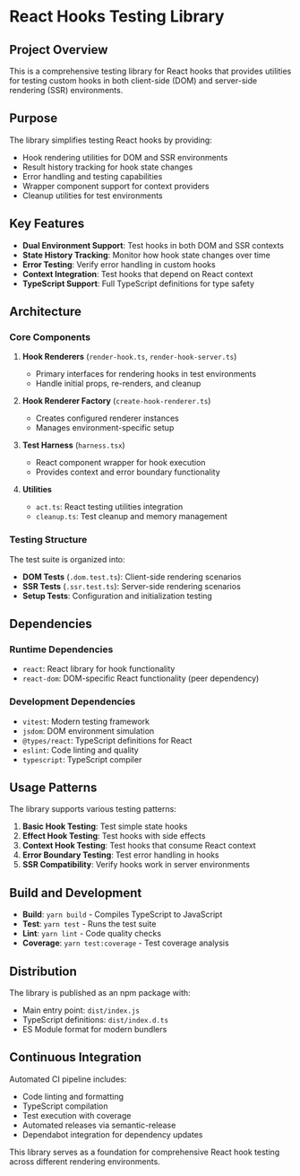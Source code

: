 # React Hooks Testing Library

## Project Overview

This is a comprehensive testing library for React hooks that provides utilities for testing custom hooks in both
client-side (DOM) and server-side rendering (SSR) environments.

## Purpose

The library simplifies testing React hooks by providing:

- Hook rendering utilities for DOM and SSR environments
- Result history tracking for hook state changes
- Error handling and testing capabilities
- Wrapper component support for context providers
- Cleanup utilities for test environments

## Key Features

- **Dual Environment Support**: Test hooks in both DOM and SSR contexts
- **State History Tracking**: Monitor how hook state changes over time
- **Error Testing**: Verify error handling in custom hooks
- **Context Integration**: Test hooks that depend on React context
- **TypeScript Support**: Full TypeScript definitions for type safety

## Architecture

### Core Components

1. **Hook Renderers** (`render-hook.ts`, `render-hook-server.ts`)
   - Primary interfaces for rendering hooks in test environments
   - Handle initial props, re-renders, and cleanup

2. **Hook Renderer Factory** (`create-hook-renderer.ts`)
   - Creates configured renderer instances
   - Manages environment-specific setup

3. **Test Harness** (`harness.tsx`)
   - React component wrapper for hook execution
   - Provides context and error boundary functionality

4. **Utilities**
   - `act.ts`: React testing utilities integration
   - `cleanup.ts`: Test cleanup and memory management

### Testing Structure

The test suite is organized into:

- **DOM Tests** (`.dom.test.ts`): Client-side rendering scenarios
- **SSR Tests** (`.ssr.test.ts`): Server-side rendering scenarios
- **Setup Tests**: Configuration and initialization testing

## Dependencies

### Runtime Dependencies

- `react`: React library for hook functionality
- `react-dom`: DOM-specific React functionality (peer dependency)

### Development Dependencies

- `vitest`: Modern testing framework
- `jsdom`: DOM environment simulation
- `@types/react`: TypeScript definitions for React
- `eslint`: Code linting and quality
- `typescript`: TypeScript compiler

## Usage Patterns

The library supports various testing patterns:

1. **Basic Hook Testing**: Test simple state hooks
2. **Effect Hook Testing**: Test hooks with side effects
3. **Context Hook Testing**: Test hooks that consume React context
4. **Error Boundary Testing**: Test error handling in hooks
5. **SSR Compatibility**: Verify hooks work in server environments

## Build and Development

- **Build**: `yarn build` - Compiles TypeScript to JavaScript
- **Test**: `yarn test` - Runs the test suite
- **Lint**: `yarn lint` - Code quality checks
- **Coverage**: `yarn test:coverage` - Test coverage analysis

## Distribution

The library is published as an npm package with:

- Main entry point: `dist/index.js`
- TypeScript definitions: `dist/index.d.ts`
- ES Module format for modern bundlers

## Continuous Integration

Automated CI pipeline includes:

- Code linting and formatting
- TypeScript compilation
- Test execution with coverage
- Automated releases via semantic-release
- Dependabot integration for dependency updates

This library serves as a foundation for comprehensive React hook testing across different rendering environments.
